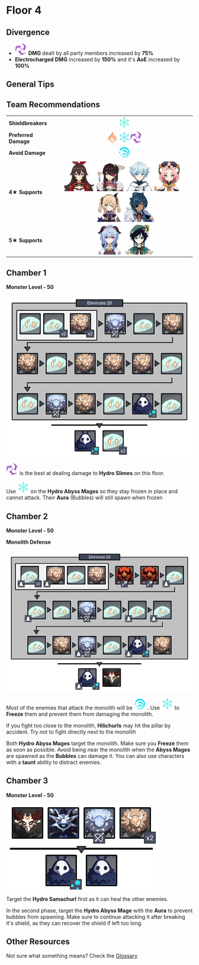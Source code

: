 # Floor 4

## Divergence

* ![](../../.gitbook/assets/electro_small.png) **DMG** dealt by all party members increased by **75%**
* **Electrocharged DMG** increased by **150%** and it's **AoE** increased by **100%**

## General Tips

## Team Recommendations

|  |  |
| :--- | :---: |
| **Shieldbreakers** | ![](../../.gitbook/assets/cryo_small.png)  |
| **Preferred Damage** | ![](../../.gitbook/assets/pyro_small.png)![](../../.gitbook/assets/cryo_small.png)![](../../.gitbook/assets/electro_small.png)    |
| **Avoid Damage** | ![](../../.gitbook/assets/hydro_small.png)  |
| **4**★ **Supports** | ![](../../.gitbook/assets/ui_avataricon_amber.png) ![](../../.gitbook/assets/ui_avataricon_beidou.png)![](../../.gitbook/assets/ui_avataricon_chongyun.png)![](../../.gitbook/assets/ui_avataricon_diona.png)![](../../.gitbook/assets/ui_avataricon_fischl.png)![](../../.gitbook/assets/ui_avataricon_kaeya.png) |
| **5**★ **Supports** | ![](../../.gitbook/assets/ui_avataricon_ganyu.png)![](../../.gitbook/assets/ui_avataricon_venti.png)  |

## Chamber 1

**Monster Level - 50**

![](../../.gitbook/assets/4-1.png)

![](../../.gitbook/assets/electro_small.png) is the best at dealing damage to **Hydro Slimes** on this floor.

Use ![](../../.gitbook/assets/cryo_small.png) on the **Hydro Abyss Mages** so they stay frozen in place and cannot attack. Their **Aura** \(Bubbles\) will still spawn when frozen

## **Chamber 2**

**Monster Level - 50**

**Monolith Defense**

![](../../.gitbook/assets/4-2.png)

Most of the enemies that attack the monolith will be ![](../../.gitbook/assets/hydro_small.png) . Use ![](../../.gitbook/assets/cryo_small.png) to **Freeze** them and prevent them from damaging the monolith.

If you fight too close to the monolith, **Hilichurls** may hit the pillar by accident. Try not to fight directly next to the monolith

Both **Hydro Abyss Mages** target the monolith. Make sure you **Freeze** them as soon as possible. Avoid being near the monolith when the **Abyss Mages** are spawned as the **Bubbles** can damage it. You can also use characters with a **taunt** ability to distract enemies.

## **Chamber 3**

**Monster Level - 50**

![](../../.gitbook/assets/4-3.png)

Target the **Hydro Samachurl** first as it can heal the other enemies.

In the second phase, target the **Hydro Abyss Mage** with the **Aura** to prevent bubbles from spawning. Make sure to continue attacking it after breaking it's shield, as they can recover the shield if left too long.

## Other Resources

Not sure what something means? Check the [Glossary](../glossary.md)

